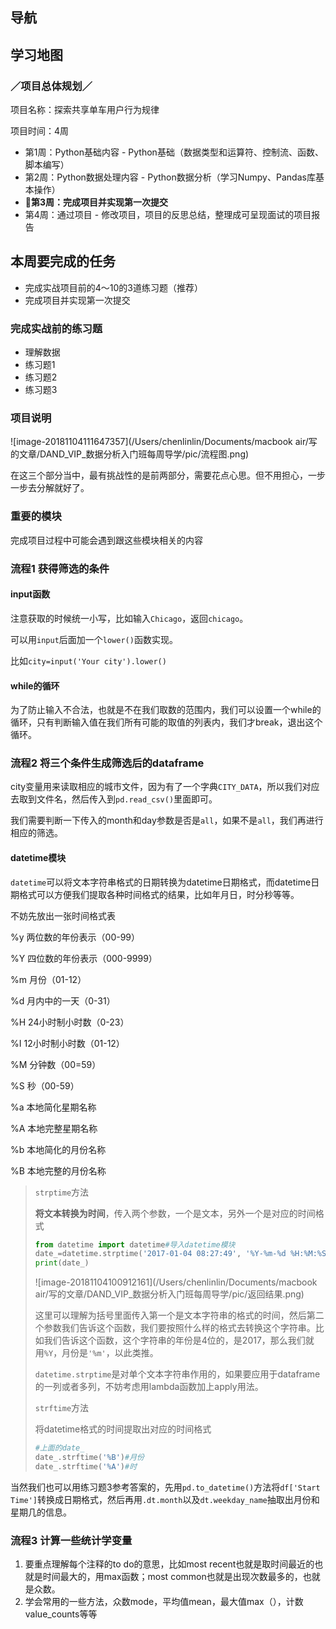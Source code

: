 ## 导航

## 学习地图

### ／项目总体规划／

项目名称：探索共享单车用户行为规律 

项目时间：4周 

- 第1周：Python基础内容 - Python基础（数据类型和运算符、控制流、函数、脚本编写） 
- 第2周：Python数据处理内容 - Python数据分析（学习Numpy、Pandas库基本操作）
- **🚕第3周：完成项目并实现第一次提交**
- 第4周：通过项目 - 修改项目，项目的反思总结，整理成可呈现面试的项目报告

## 本周要完成的任务

- 完成实战项目前的4～10的3道练习题（推荐）
- 完成项目并实现第一次提交

### 完成实战前的练习题

- 理解数据
- 练习题1
- 练习题2
- 练习题3

### 项目说明

![image-20181104111647357](/Users/chenlinlin/Documents/macbook air/写的文章/DAND_VIP_数据分析入门班每周导学/pic/流程图.png)

在这三个部分当中，最有挑战性的是前两部分，需要花点心思。但不用担心，一步一步去分解就好了。

### 重要的模块

完成项目过程中可能会遇到跟这些模块相关的内容

### 流程1 获得筛选的条件

#### input函数

注意获取的时候统一小写，比如输入`Chicago`，返回`chicago`。

可以用`input`后面加一个`lower()`函数实现。

比如`city=input('Your city').lower()`

#### while的循环

为了防止输入不合法，也就是不在我们取数的范围内，我们可以设置一个while的循环，只有判断输入值在我们所有可能的取值的列表内，我们才break，退出这个循环。

### 流程2 将三个条件生成筛选后的dataframe

city变量用来读取相应的城市文件，因为有了一个字典`CITY_DATA`，所以我们对应去取到文件名，然后传入到`pd.read_csv()`里面即可。

我们需要判断一下传入的month和day参数是否是`all`，如果不是`all`，我们再进行相应的筛选。

#### datetime模块

`datetime`可以将文本字符串格式的日期转换为datetime日期格式，而datetime日期格式可以方便我们提取各种时间格式的结果，比如年月日，时分秒等等。

不妨先放出一张时间格式表

%y 两位数的年份表示（00-99）

%Y 四位数的年份表示（000-9999）

%m 月份（01-12）

%d 月内中的一天（0-31）

%H 24小时制小时数（0-23）

%I 12小时制小时数（01-12）

%M 分钟数（00=59）

%S 秒（00-59）

%a 本地简化星期名称

%A 本地完整星期名称

%b 本地简化的月份名称

%B 本地完整的月份名称

> `strptime`方法
>
> **将文本转换为时间**，传入两个参数，一个是文本，另外一个是对应的时间格式
>
> ```python
> from datetime import datetime#导入datetime模块
> date_=datetime.strptime('2017-01-04 08:27:49', '%Y-%m-%d %H:%M:%S')
> print(date_)
> ```
>
> ![image-20181104100912161](/Users/chenlinlin/Documents/macbook air/写的文章/DAND_VIP_数据分析入门班每周导学/pic/返回结果.png)
>
> 这里可以理解为括号里面传入第一个是文本字符串的格式的时间，然后第二个参数我们告诉这个函数，我们要按照什么样的格式去转换这个字符串。比如我们告诉这个函数，这个字符串的年份是4位的，是2017，那么我们就用`%Y`，月份是`'%m'`，以此类推。
>
> `datetime.strptime`是对单个文本字符串作用的，如果要应用于dataframe的一列或者多列，不妨考虑用lambda函数加上apply用法。
>
> `strftime`方法
>
> 将datetime格式的时间提取出对应的时间格式
>
> ```python
> #上面的date_
> date_.strftime('%B')#月份
> date_.strftime('%A')#时
> ```
>

当然我们也可以用练习题3参考答案的，先用`pd.to_datetime()`方法将`df['Start Time']`转换成日期格式，然后再用`.dt.month`以及`dt.weekday_name`抽取出月份和星期几的信息。

### 流程3 计算一些统计学变量

1. 要重点理解每个注释的to do的意思，比如most recent也就是取时间最近的也就是时间最大的，用max函数；most common也就是出现次数最多的，也就是众数。
2. 学会常用的一些方法，众数mode，平均值mean，最大值max（），计数value_counts等等